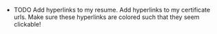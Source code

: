 - TODO Add hyperlinks to my resume. Add hyperlinks to my certificate urls. Make sure these hyperlinks are colored such that they seem clickable!